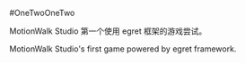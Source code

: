 #OneTwoOneTwo

MotionWalk Studio 第一个使用 egret 框架的游戏尝试。


MotionWalk Studio's first game powered by egret framework.

